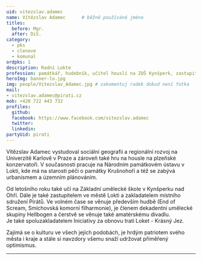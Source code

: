 ```yaml
---
uid: vitezslav.adamec
name: Vítězslav Adamec  	# běžně používáné jméno
titles:
  before: Mgr.
  after: DiS.
category:
  - pks
  - clenove
  - komunal
ordpks: 1
description: Radní Lokte
profession: památkář, hudebník, učitel houslí na ZUŠ Kynšperk, zastupitel města Lokte, slamer
heroImg: banner-lo.jpg
img: people/Vitezslav_Adamec.jpg # zakomentuj radek dokud není fotka
mail:
- vitezslav.adamec@pirati.cz
mob: +420 722 443 732
profiles:
  github:
  facebook: https://www.facebook.com/vitezslav.adamec
  twitter:
  linkedin:
partyUid: pirati
---
```


Vítězslav Adamec vystudoval sociální geografii a regionální rozvoj na Univerzitě Karlově v Praze a zároveň také hru na housle na plzeňské konzervatoři. V současnosti pracuje na Národním památkovém ústavu v Lokti, kde má na starosti péči o památky Krušnohoří a též se zabývá urbanismem a územním plánováním.  
  
Od letošního roku také učí na Základní umělecké škole v Kynšperku nad Ohří. Dále je také zastupitelem ve městě Lokti a zakladatelem místního sdružení Pirátů. Ve volném čase se věnuje především hudbě (End of Scream, Smíchovská komorní filharmonie), je členem dekadentní umělecké skupiny Hellbogen a čerstvě se věnuje také amatérskému divadlu.  
Je také spoluzakladatelem Iniciativy za obnovu trati Loket - Krásný Jez.  
  
Zajímá se o kulturu ve všech jejích podobách, je hrdým patriotem svého města i kraje a stále si navzdory všemu snaží udržovat přiměřený optimismus.

---
